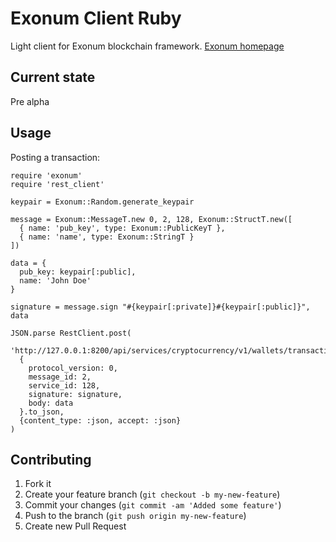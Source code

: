 # Exonum Client Ruby

Light client for Exonum blockchain framework. [Exonum homepage](https://exonum.com)

## Current state

Pre alpha

## Usage

Posting a transaction:

    require 'exonum'
    require 'rest_client'

    keypair = Exonum::Random.generate_keypair

    message = Exonum::MessageT.new 0, 2, 128, Exonum::StructT.new([
      { name: 'pub_key', type: Exonum::PublicKeyT },
      { name: 'name', type: Exonum::StringT }
    ])

    data = {
      pub_key: keypair[:public],
      name: 'John Doe'
    }

    signature = message.sign "#{keypair[:private]}#{keypair[:public]}", data

    JSON.parse RestClient.post(
      'http://127.0.0.1:8200/api/services/cryptocurrency/v1/wallets/transaction', 
      {
        protocol_version: 0,
        message_id: 2,
        service_id: 128,
        signature: signature,
        body: data
      }.to_json,
      {content_type: :json, accept: :json}
    )


## Contributing

1. Fork it
2. Create your feature branch (`git checkout -b my-new-feature`)
3. Commit your changes (`git commit -am 'Added some feature'`)
4. Push to the branch (`git push origin my-new-feature`)
5. Create new Pull Request
